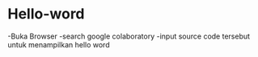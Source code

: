 # Hello-word
-Buka Browser
-search google colaboratory
-input source code tersebut untuk menampilkan hello word
